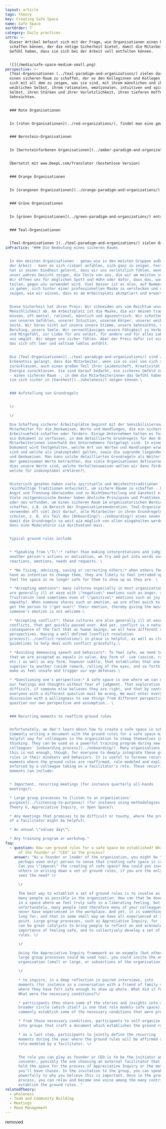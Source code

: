 ```yaml
---
layout: article
tags: theory
key: Creating Safe Space
name: Safe Space
sortOrder: 7
category: Daily practices
intro: >-
  Dieser Artikel befasst sich mit der Frage, wie Organisationen einen Raum
  schaffen können, der die nötige Sicherheit bietet, damit die Mitarbeiter das
  Gefühl haben, dass sie sich bei der Arbeit voll entfalten können.


  ![](/media/safe-space-medium-small.png)
perspective: >-
  [Teal-Organisationen (../teal-paradigm-and-organizations/) zielen darauf ab,
  einen sicheren Raum zu schaffen, der es den Kolleginnen und Kollegen erlaubt,
  sich mit all dem zu zeigen, was sie sind, mit ihrem männlichen und ihrem
  weiblichen Selbst, ihrem rationalen, emotionalen, intuitiven und spirituellen
  Selbst, ihren Stärken und ihrer Verletzlichkeit, ihren tieferen Hoffnungen und
  Sehnsüchten.  


  ### Rote Organisationen


  In [roten Organisationen](../red-organizations/), findet man eine gewisse Sicherheit in der vom Chef auferlegten Ordnung. Wenn man sich loyal verhält und die Wünsche und Befehle des Chefs befolgt, was auch immer sie sein mögen, ist man sicher. Wer sich dagegen dem Chef widersetzt, den erwartet eine harte Strafe.   


  ### Bernstein-Organisationen


  In [bernsteinfarbenen Organisationen](../amber-paradigm-and-organizations/) entsteht Sicherheit durch das Befolgen etablierter Regeln und Prozesse (die viel stabiler sind als die wechselnden Launen der roten Chefs). In bernsteinfarbenen Organisationen geht man davon aus, dass die Beschäftigung lebenslang ist, und ein Großteil des sozialen Lebens der Menschen dreht sich um die Organisation. Bestrafung bedeutet nicht mehr physische Gewalt, sondern kann Gehaltskürzungen, eine Verringerung des Ranges und der Privilegien sowie Entlassung zur Folge haben. Die Entlassung ist daher mit einer doppelten Bedrohung verbunden: dem Verlust der eigenen Identität und dem Ausschluss aus dem sozialen Gefüge, in das man eingebettet ist. Der Austritt aus einer bernsteinfarbenen Organisation ist oft ein schmerzhafter und beängstigender Prozess, ähnlich wie wenn man ein altes, bekanntes und sicheres Leben ablegt und ein neues Leben beginnen muss. (Kurz gesagt: Sicherheit vor Gewalt).


  Übersetzt mit www.DeepL.com/Translator (kostenlose Version)


  ### Orange Organisationen


  In [orangenen Organisationen](../orange-paradigm-and-organizations/) entsteht die Sicherheit durch das Erreichen der erwarteten Ergebnisse. Die eigene Identität ist nicht mehr an ein bestimmtes Unternehmen gebunden, sondern im weiteren Sinne an die eigene berufliche Entwicklung. Scheitern und Entlassung sind ein Schlag für das Selbstwertgefühl, aber nicht mehr der Ausschluss aus dem sozialen Gefüge, in das man eingebettet ist. Man zieht einfach weiter und sucht sich eine Arbeit in einem anderen Unternehmen. (Kurzum: Sicherheit vor sozialer Ausgrenzung).


  ### Grüne Organisationen


  In [grünen Organisationen](../green-paradigm-and-organizations/) entsteht Sicherheit durch eine Reihe gemeinsamer Werte und das Wissen, dass man als Person und nicht nur als "menschliche Ressource" betrachtet wird. Wenn ein Einzelner oder die Organisation in eine schwierige Lage gerät, vertrauen die Mitarbeiter darauf, dass ihre Kollegen sie unterstützen werden. (Kurz gesagt: emotionale Sicherheit).


  ### Teal-Organisationen 


  [Teal-Organisationen ](../teal-paradigm-and-organizations/) zielen darauf ab, einen sicheren Raum zu schaffen, in dem das Ego seine Abwehrkräfte lockern kann, so dass die Menschen sich voll und ganz zeigen können: ihr männliches und weibliches Selbst, ihr rationales, emotionales, intuitives und spirituelles Selbst sowie ihre Stärken und ihre Verletzlichkeit. (Kurz gesagt: Sicherheit für die Seele)
inPractice: "### Die Bedeutung eines sicheren Raums


  In den meisten Organisationen - genau wie in den meisten Gruppen außerhalb
  der Arbeit - kann es sich riskant anfühlen, sich ganz zu zeigen. Fast jeder
  hat in seiner Kindheit gelernt, dass wir uns verletzlich fühlen, wenn wir
  unser wahres Gesicht zeigen, die Teile von uns, die wir am meisten schätzen:
  Wir öffnen uns für möglichen Spott und Hohn oder dafür, dass das, was wir
  teilen, gegen uns verwendet wird. Viel besser ist es also, auf Nummer sicher
  zu gehen, sich hinter einer professionellen Maske zu verstecken und sich so zu
  zeigen, wie wir wissen, dass es am Arbeitsplatz akzeptiert und erwartet wird.


  Diese Sicherheit hat ihren Preis: Wir schneiden uns vom Reichtum unserer
  Menschlichkeit ab. Am Arbeitsplatz ist die Maske, die wir meinen tragen zu
  müssen, oft mental, rational, männlich und egozentrisch. Wir schotten uns ab
  von unseren Gefühlen, unserer Intuition, unserem Körper, unserer weiblichen
  Seite. Wir hören nicht auf unsere innere Stimme, unsere Sehnsüchte, unsere
  Berufung, unsere Seele. Wir vernachlässigen unsere Fähigkeit zu Verbundenheit
  und Mitgefühl, zur Liebe für uns selbst, für andere und für alles Leben, das
  uns umgibt. Wir mögen uns sicher fühlen. Aber der Preis dafür ist ein Leben,
  das sich oft leer und seltsam leblos anfühlt.


  Die [Teal-Organisationen](../teal-paradigm-and-organizations/) sind zu der
  Erkenntnis gelangt, dass die Mitarbeiter, wenn sie so viel von sich selbst
  zurücklassen, auch einen großen Teil ihrer Leidenschaft, Kreativität und
  Energie zurücklassen. Sie sind darauf bedacht, ein sicheres Umfeld zu schaffen
  - einen sicheren Raum -, in dem die Mitarbeiterinnen das Gefühl haben, dass
  sie sich sicher in [Ganzheit](../wholeness/) zeigen können.\ 


  ### Aufstellung von Grundregeln


  \r

  \r

  Die Schaffung sicherer Arbeitsplätze beginnt mit der Sensibilisierung aller
  Mitarbeiter für die Denkweisen, Worte und Handlungen, die ein sicheres
  Arbeitsumfeld schaffen oder fördern. Einige Unternehmen halten es für wichtig,
  ein Dokument zu verfassen, in dem detaillierte Grundregeln für den Umgang der
  Mitarbeiterinnen innerhalb des Unternehmens festgelegt sind. In einem solchen
  Dokument wird festgehalten, welche Art von Worten und Handlungen erwünscht
  sind und welche als inakzeptabel gelten, sowie die zugrunde liegenden Annahmen
  und Denkweisen. Man kann solche detaillierten Grundregeln als Weiterführung
  der gemeinsamen Werte betrachten, die viele Organisationen definieren: Wenn
  dies unsere Werte sind, welche Verhaltensweisen wollen wir dann fördern und
  welche für inakzeptabel erklären?\ 


  Historisch gesehen haben viele spirituelle und Weisheitstraditionen
  reichhaltige Traditionen entwickelt, um sichere Räume zu schaffen - Orte, die
  Angst und Trennung überwinden und zu Nichtbeurteilung und Ganzheit einladen.
  Viele zeitgenössische Denker haben ähnliche Prinzipien und Praktiken adaptiert
  oder neu erfunden, um einen sicheren Raum im organisatorischen Bereich zu
  schaffen, z.B. im Bereich der Organisationsmoderation. Teal-Organisationen
  verwenden oft viel Zeit darauf, alle Mitarbeiter in ihren Grundregeln zu
  schulen, z. B. als Teil des [Onboarding](../onboarding/) eines neuen Kollegen,
  damit die Grundregeln so weit wie möglich von allen eingehalten werden, ohne
  dass eine Moderatorin sie durchsetzen muss.


  Typical ground rules include


  * *Speaking from \"I\":* rather than making interpretations and judging
  another person's actions or motivation, we try and put into words our own
  reactions, emotions, needs and requests. \ 

  * *No fixing, advising, saving or correcting others:* when others feel we
  have an intention to change them, they are likely to feel intruded upon and to
  feel the space is no longer safe for them to show up as they are. \ 

  * *Accepting emotions*: many cultures especially in most organizations today
  are generally ill at ease with \"negative\" emotions such as anger, sadness or
  frustration (and sometimes even of \"positive\" emotions such as joy or
  empathy). When someone shares such an emotion, we are often quick to try and
  get the person to \"get over\" their emotion, thereby giving the message that
  someone's emotion is not welcome.\ 

  * *Accepting conflict*: these cultures are also generally ill at ease with
  conflicts, that get quickly passed over. And yet, conflict is a natural
  consequence of the fact that as human beings, we all have different needs and
  perspectives. Having a well defined [conflict resolution
  process](../conflict-resolution/) in place is helpful, as well as clear
  guidelines to help deal with conflict gracefully.\ 

  * *Avoiding demeaning speech and behaviors*: To feel safe, we need to feel
  that we are accepted as equals in value. Any form of -ism (sexism, racism,
  etc.) as well as any form, however subtle, that establishes that one person is
  superior to another (snide remark, rolling of the eyes, and so forth) will
  make us feel unsafe and trigger our ego defenses.\ 

  * *Questioning one's perspective:* A safe space is one where we can explore
  our feelings and thoughts without fear of judgment. That exploration is made
  difficult, if someone else believes they are right, and that by contrast,
  everyone with a different question must be wrong. We must enter every
  discussion with a willingness to see things from different perspectives, to
  question our own perspective and assumption.. \ 


  ### Recurring moments to reaffirm ground rules


  Unfortunately, we don't learn about how to create a safe space in school.
  Commonly writing a document with the ground rules for a safe space might be a
  helpful way for colleagues in the organization to steep themselves in this
  thinking. They can be used as a powerful training program during new
  colleagues' [onboarding process](../onboarding/). Many organizations find that
  this is not enough, though, for everyone to deeply integrate these ground
  rules in their mindsets and behaviors. It is useful to foresee recurring
  moments where the ground rules are reaffirmed, role modeled and explicitly
  enforced by a colleague taking on a facilitator's role. These recurring
  moments can include:


  * Important, recurring meetings (for instance quarterly all-hands
  meetings)\ 

  * Large group processes to [listen to an organizations'
  purpose](../listening-to-purpose/) (for instance using methodologies such as
  Theory U, Appreciative Inquiry, or Open Space)\ 

  * Any meetings that promises to be difficult or touchy, where the presence
  of a facilitator might be helpful\ 

  * An annual \"values day\"\ 

  * Any training program or workshop."
faq:
  - question: How can ground rules for a safe space be established? What is the role
      of the founder or "CEO" in the process?
    answer: "As a founder or leader of the organization, you might be the main (or
      perhaps even only) person to sense that creating safe space is critical.
      Can you \"impose\" the creating of safe space? How could you involve
      others in writing down a set of ground rules, if you are the only one that
      sees the need? \r

      \r

      The best way to establish a set of ground rules is to involve as
      many people as possible in the organization. How can that be done? Being
      in a space where we feel truly safe is a liberating feeling, but that
      unfortunately, many people (and therefore many of your colleagues) might
      never have experienced in the workplace. And yet, it is something we all
      long for, and that in some small way we have all experienced at some
      point. Large group processes, such as Appreciative Inquiry, for instance,
      can be great catalysts to bring people to reflect on and acknowledge the
      importance of feeling safe, and to collectively develop a set of ground
      rules. \r

      \r

      Using the Appreciative Inquiry framework as an example (but other
      large group processes could be used too), you could invite the entire
      organization (small or large, or subsections of the organization):\r

      \r

      * to inquire, in a deep reflection in paired interviews, into
      moments (for instance in a conversation with a friend of family member)
      where they have felt safe enough to show up whole. What did it feel like?
      What were the necessary conditions?\r

      * participants then share some of the stories and insights into a
      broader circle (which itself is one that role models safe space), and
      commonly establish some of the necessary conditions that were present.\r

      * from those necessary conditions, participants to self-organize
      into groups that craft a document which establishes the ground rules\r

      * as a last step, participants to jointly define the recurring
      moments during the year where the ground rules will be affirmed and
      role-modeled by a facilitator. \r


      The role you can play as founder or CEO is to be the initiator and
      convener, possibly the one choosing an external facilitator that might
      hold the space for the process of Appreciative Inquiry or the methodology
      you'll have chosen. In the invitation to the group, you can speak
      powerfully to why you believe this is important. Once in the group
      process, you can relax and become one voice among the many contributing to
      establish the ground rules. "
relatedTheory:
  - wholeness
  - Team and Community Building
  - Meetings
  - Mood Management
---
```

removed